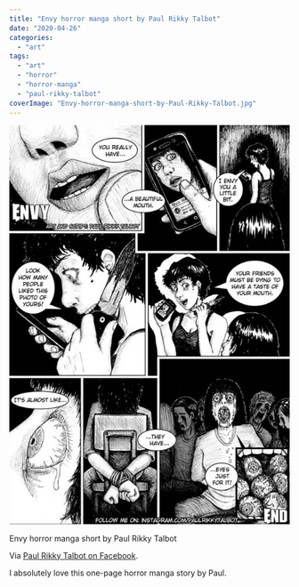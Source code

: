 ```yaml
---
title: "Envy horror manga short by Paul Rikky Talbot"
date: "2020-04-26"
categories: 
  - "art"
tags: 
  - "art"
  - "horror"
  - "horror-manga"
  - "paul-rikky-talbot"
coverImage: "Envy-horror-manga-short-by-Paul-Rikky-Talbot.jpg"
---
```


[![](images/Envy-horror-manga-short-by-Paul-Rikky-Talbot.jpg)](https://davidpeach.co.uk/wp-content/uploads/2023/04/Envy-horror-manga-short-by-Paul-Rikky-Talbot.jpg)

Envy horror manga short by Paul Rikky Talbot

Via [Paul Rikky Talbot on Facebook](https://www.facebook.com/groups/413914462356151/permalink/821267818287478/).

I absolutely love this one-page horror manga story by Paul.

